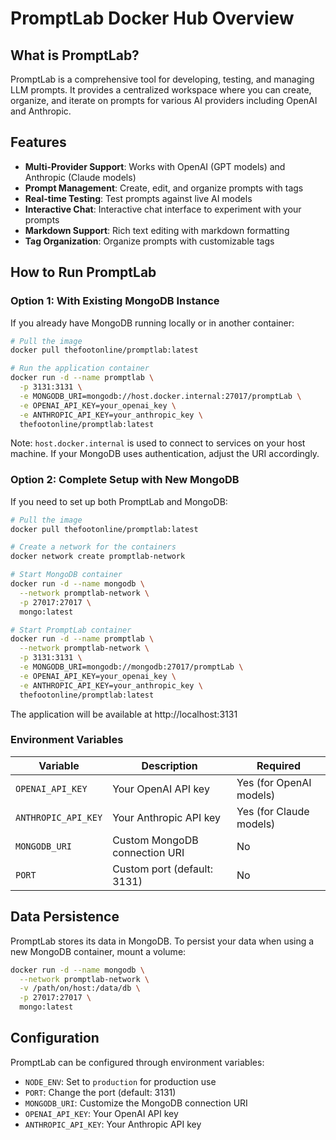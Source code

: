 # PromptLab Docker Hub Overview

## What is PromptLab?

PromptLab is a comprehensive tool for developing, testing, and managing LLM prompts. It provides a centralized workspace where you can create, organize, and iterate on prompts for various AI providers including OpenAI and Anthropic.

## Features

- **Multi-Provider Support**: Works with OpenAI (GPT models) and Anthropic (Claude models)
- **Prompt Management**: Create, edit, and organize prompts with tags
- **Real-time Testing**: Test prompts against live AI models
- **Interactive Chat**: Interactive chat interface to experiment with your prompts
- **Markdown Support**: Rich text editing with markdown formatting
- **Tag Organization**: Organize prompts with customizable tags

## How to Run PromptLab

### Option 1: With Existing MongoDB Instance

If you already have MongoDB running locally or in another container:

```bash
# Pull the image
docker pull thefootonline/promptlab:latest

# Run the application container
docker run -d --name promptlab \
  -p 3131:3131 \
  -e MONGODB_URI=mongodb://host.docker.internal:27017/promptLab \
  -e OPENAI_API_KEY=your_openai_key \
  -e ANTHROPIC_API_KEY=your_anthropic_key \
  thefootonline/promptlab:latest
```

Note: `host.docker.internal` is used to connect to services on your host machine. If your MongoDB uses authentication, adjust the URI accordingly.

### Option 2: Complete Setup with New MongoDB

If you need to set up both PromptLab and MongoDB:

```bash
# Pull the image
docker pull thefootonline/promptlab:latest

# Create a network for the containers
docker network create promptlab-network

# Start MongoDB container
docker run -d --name mongodb \
  --network promptlab-network \
  -p 27017:27017 \
  mongo:latest

# Start PromptLab container
docker run -d --name promptlab \
  --network promptlab-network \
  -p 3131:3131 \
  -e MONGODB_URI=mongodb://mongodb:27017/promptLab \
  -e OPENAI_API_KEY=your_openai_key \
  -e ANTHROPIC_API_KEY=your_anthropic_key \
  thefootonline/promptlab:latest
```

The application will be available at http://localhost:3131

### Environment Variables

| Variable | Description | Required |
|----------|-------------|----------|
| `OPENAI_API_KEY` | Your OpenAI API key | Yes (for OpenAI models) |
| `ANTHROPIC_API_KEY` | Your Anthropic API key | Yes (for Claude models) |
| `MONGODB_URI` | Custom MongoDB connection URI | No |
| `PORT` | Custom port (default: 3131) | No |

## Data Persistence

PromptLab stores its data in MongoDB. To persist your data when using a new MongoDB container, mount a volume:

```bash
docker run -d --name mongodb \
  --network promptlab-network \
  -v /path/on/host:/data/db \
  -p 27017:27017 \
  mongo:latest
```

## Configuration

PromptLab can be configured through environment variables:

- `NODE_ENV`: Set to `production` for production use
- `PORT`: Change the port (default: 3131)
- `MONGODB_URI`: Customize the MongoDB connection URI
- `OPENAI_API_KEY`: Your OpenAI API key
- `ANTHROPIC_API_KEY`: Your Anthropic API key